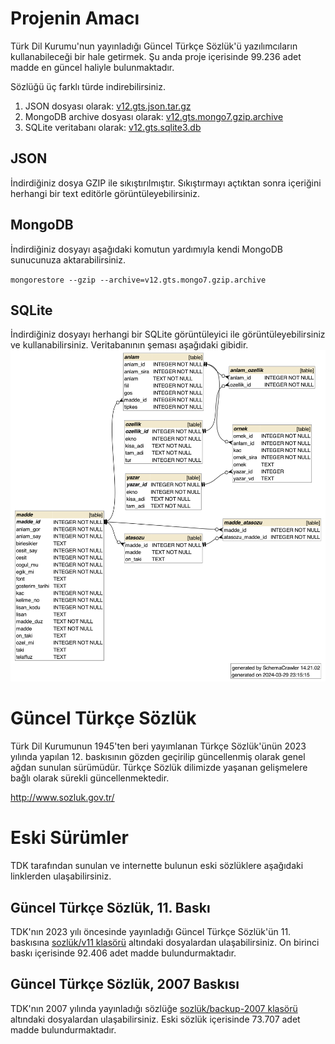 # Projenin Amacı
Türk Dil Kurumu'nun yayınladığı Güncel Türkçe Sözlük'ü yazılımcıların kullanabileceği bir hale getirmek. Şu anda proje içerisinde 99.236 adet madde en güncel haliyle bulunmaktadır.

Sözlüğü üç farklı türde indirebilirsiniz.
1. JSON dosyası olarak: [v12.gts.json.tar.gz](sozluk/v12/v12.gts.json.tar.gz)
2. MongoDB archive dosyası olarak: [v12.gts.mongo7.gzip.archive](sozluk/v12/v12.gts.mongo7.gzip.archive)
3. SQLite veritabanı olarak: [v12.gts.sqlite3.db](sozluk/v12/v12.gts.sqlite3.db)

## JSON
İndirdiğiniz dosya GZIP ile sıkıştırılmıştır. Sıkıştırmayı açtıktan sonra içeriğini herhangi bir text editörle görüntüleyebilirsiniz.

## MongoDB
İndirdiğiniz dosyayı aşağıdaki komutun yardımıyla kendi MongoDB sunucunuza aktarabilirsiniz.

`mongorestore --gzip --archive=v12.gts.mongo7.gzip.archive`

## SQLite
İndirdiğiniz dosyayı herhangi bir SQLite görüntüleyici ile görüntüleyebilirsiniz ve kullanabilirsiniz. Veritabanının şeması aşağıdaki gibidir.
![alt text](sozluk/v12/v12.schema.png "SQLite Schema")

# Güncel Türkçe Sözlük
Türk Dil Kurumunun 1945'ten beri yayımlanan Türkçe Sözlük'ünün 2023 yılında yapılan 12. baskısının gözden geçirilip güncellenmiş olarak genel ağdan sunulan sürümüdür. Türkçe Sözlük dilimizde yaşanan gelişmelere bağlı olarak sürekli güncellenmektedir.

http://www.sozluk.gov.tr/

# Eski Sürümler
TDK tarafından sunulan ve internette bulunun eski sözlüklere aşağıdaki linklerden ulaşabilirsiniz.

## Güncel Türkçe Sözlük, 11. Baskı
TDK'nın 2023 yılı öncesinde yayınladığı Güncel Türkçe Sözlük'ün 11. baskısına [sozlük/v11 klasörü](sozluk/v11) altındaki dosyalardan ulaşabilirsiniz. On birinci baskı içerisinde 92.406 adet madde bulundurmaktadır.

## Güncel Türkçe Sözlük, 2007 Baskısı
TDK'nın 2007 yılında yayınladığı sözlüğe [sozlük/backup-2007 klasörü](sozluk/backup-2007) altındaki dosyalardan ulaşabilirsiniz. Eski sözlük içerisinde 73.707 adet madde bulundurmaktadır.
